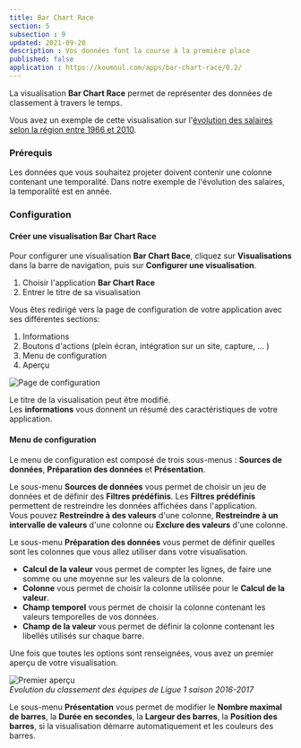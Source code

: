 ```yaml
---
title: Bar Chart Race
section: 5
subsection : 9
updated: 2021-09-20
description : Vos données font la course à la première place
published: false
application : https://koumoul.com/apps/bar-chart-race/0.2/
---
```

La visualisation **Bar Chart Race** permet de représenter des données de classement à travers le temps.

Vous avez un exemple de cette visualisation sur l'[évolution des salaires selon la région entre 1966 et 2010](https://opendata.koumoul.com/reuses/evolution-des-salaires-selon-la-region-entre-1966-et-2010).

### Prérequis

Les données que vous souhaitez projeter doivent contenir une colonne contenant une temporalité. Dans notre exemple de l'évolution des salaires, la temporalité est en année.

### Configuration
#### Créer une visualisation Bar Chart Race

Pour configurer une visualisation **Bar Chart Bace**, cliquez sur **Visualisations** dans la barre de navigation, puis sur **Configurer une visualisation**.

1. Choisir l'application **Bar Chart Race**
2. Entrer le titre de sa visualisation

<p>
</p>

Vous êtes redirigé vers la page de configuration de votre application avec ses différentes sections:

1. Informations
2. Boutons d'actions (plein écran, intégration sur un site, capture, ... )
3. Menu de configuration
4. Aperçu

![Page de configuration](./images/user-guide/barchart-config.jpg)

Le titre de la visualisation peut être modifié.  
Les **informations** vous donnent un résumé des caractéristiques de votre application.  

#### Menu de configuration
Le menu de configuration est composé de trois sous-menus : **Sources de données**, **Préparation des données** et **Présentation**.

Le sous-menu **Sources de données** vous permet de choisir un jeu de données et de définir des **Filtres prédéfinis**. Les **Filtres prédéfinis** permettent de restreindre les données affichées dans l'application.  
Vous pouvez **Restreindre à des valeurs** d'une colonne,  **Restreindre à un intervalle de valeurs** d'une colonne ou **Exclure des valeurs** d'une colonne.

Le sous-menu **Préparation des données** vous permet de définir quelles sont les colonnes que vous allez utiliser dans votre visualisation.
* **Calcul de la valeur** vous permet de compter les lignes, de faire une somme ou une moyenne sur les valeurs de la colonne.
* **Colonne** vous permet de choisir la colonne utilisée pour le **Calcul de la valeur**.
* **Champ temporel** vous permet de choisir la colonne contenant les valeurs temporelles de vos données.
* **Champ de la valeur** vous permet de définir la colonne contenant les libellés utilisés sur chaque barre.

Une fois que toutes les options sont renseignées, vous avez un premier aperçu de votre visualisation.

![Premier aperçu](./images/user-guide/barchart-preparation.gif)  
*Evolution du classement des équipes de Ligue 1 saison 2016-2017*

Le sous-menu **Présentation** vous permet de modifier le **Nombre maximal de barres**, la **Durée en secondes**, la **Largeur des barres**, la **Position des barres**, si la visualisation démarre automatiquement et les couleurs des barres.
